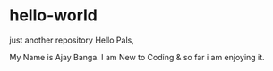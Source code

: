 # hello-world
just another repository
Hello Pals,

My Name is Ajay Banga. I am New to Coding & so far i am enjoying it. 
